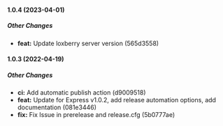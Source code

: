 #### 1.0.4 (2023-04-01)

##### Other Changes

* **feat:**  Update loxberry server version (565d3558)

#### 1.0.3 (2022-04-19)

##### Other Changes

* **ci:**  Add automatic publish action (d9009518)
* **feat:**  Update for Express v1.0.2, add release automation options, add documentation (081e3446)
* **fix:**  Fix Issue in prerelease and release.cfg (5b0777ae)

